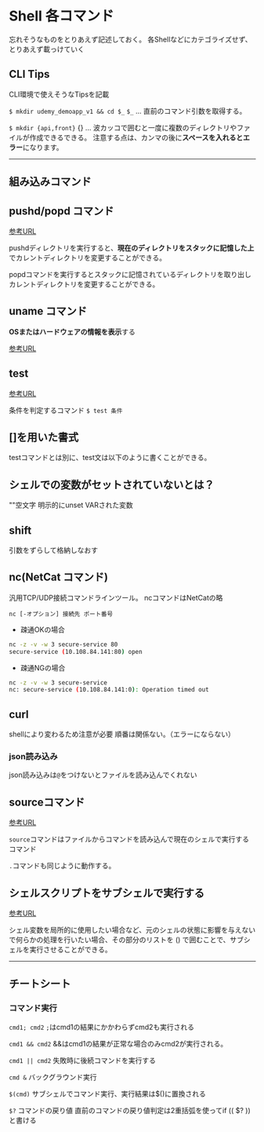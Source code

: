 # Shell 各コマンド

忘れそうなものをとりあえず記述しておく。
各Shellなどにカテゴライズせず、とりあえず載っけていく

## CLI Tips

CLI環境で使えそうなTipsを記載

`$ mkdir udemy_demoapp_v1 && cd $_`
`$_` ... 直前のコマンド引数を取得する。

`$ mkdir {api,front}`
{} ... 波カッコで囲むと一度に複数のディレクトリやファイルが作成できるできる。
注意する点は、カンマの後に**スペースを入れるとエラー**になります。

---

## 組み込みコマンド

## pushd/popd コマンド

[参考URL](https://www.javadrive.jp/command/dir/index5.html)

pushdディレクトリを実行すると、**現在のディレクトリをスタックに記憶した上**でカレントディレクトリを変更することができる。

popdコマンドを実行するとスタックに記憶されているディレクトリを取り出しカレントディレクトリを変更することができる。


## uname コマンド

**OSまたはハードウェアの情報を表示**する

[参考URL](http://itdoc.hitachi.co.jp/manuals/3020/30203S3530/JPAS0263.HTM)

## test

[参考URL](https://qiita.com/kazuooooo/items/163d07f694016ebd6048)

条件を判定するコマンド
`$ test 条件`

## []を用いた書式

testコマンドとは別に、test文は以下のように書くことができる。

## シェルでの変数がセットされていないとは？

""空文字
明示的にunset VARされた変数

## shift

引数をずらして格納しなおす

## nc(NetCat コマンド)

汎用TCP/UDP接続コマンドラインツール。
ncコマンドはNetCatの略

`nc [-オプション] 接続先 ポート番号`

- 疎通OKの場合

```sh
nc -z -v -w 3 secure-service 80
secure-service (10.108.84.141:80) open
```

- 疎通NGの場合
```sh
nc -z -v -w 3 secure-service
nc: secure-service (10.108.84.141:0): Operation timed out
```

## curl

shellにより変わるため注意が必要
順番は関係ない。（エラーにならない）

### json読み込み

json読み込みは`@`をつけないとファイルを読み込んでくれない

## sourceコマンド

[参考URL](https://linuxfan.info/source)

`source`コマンドはファイルからコマンドを読み込んで現在のシェルで実行するコマンド

`.`コマンドも同じように動作する。

## シェルスクリプトをサブシェルで実行する

[参考URL](https://qiita.com/blueskyarea/items/02ba29a04b9f0d56f4ac)

シェル変数を局所的に使用したい場合など、元のシェルの状態に影響を与えないで何らかの処理を行いたい場合、その部分のリストを () で囲むことで、サブシェルを実行させることができる。

---

## チートシート

### コマンド実行

`cmd1; cmd2`
`;`はcmd1の結果にかかわらずcmd2も実行される

`cmd1 && cmd2`
&&はcmd1の結果が正常な場合のみcmd2が実行される。

`cmd1 || cmd2`
失敗時に後続コマンドを実行する

`cmd &`
バックグラウンド実行

`$(cmd)`
サブシェルでコマンド実行、実行結果は$()に置換される

`$?`
コマンドの戻り値
直前のコマンドの戻り値判定は2重括弧を使ってif (( $? ))と書ける